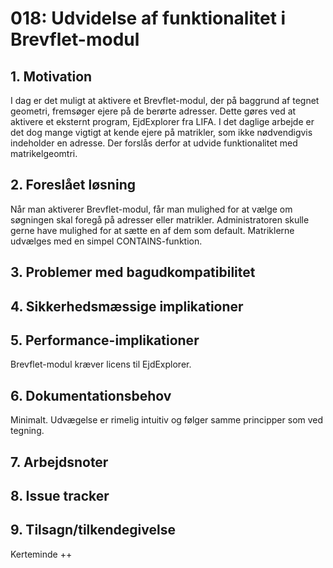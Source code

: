 # 018: Udvidelse af funktionalitet i Brevflet-modul

## 1. Motivation
I dag er det muligt at aktivere et Brevflet-modul, der på baggrund af tegnet geometri, fremsøger ejere på de berørte adresser. Dette gøres ved at aktivere et eksternt program, EjdExplorer fra LIFA.
I det daglige arbejde er det dog mange vigtigt at kende ejere på matrikler, som ikke nødvendigvis indeholder en adresse. Der forslås derfor at udvide funktionalitet med matrikelgeomtri.

## 2. Foreslået løsning
Når man aktiverer Brevflet-modul, får man mulighed for at vælge om søgningen skal foregå på adresser eller matrikler. Administratoren skulle gerne have mulighed for at sætte en af dem som default.
Matriklerne udvælges med en simpel CONTAINS-funktion.

## 3. Problemer med bagudkompatibilitet

## 4. Sikkerhedsmæssige implikationer

## 5. Performance-implikationer
Brevflet-modul kræver licens til EjdExplorer.

## 6. Dokumentationsbehov
Minimalt. Udvægelse er rimelig intuitiv og følger samme principper som ved tegning.  

## 7. Arbejdsnoter

## 8. Issue tracker  

## 9. Tilsagn/tilkendegivelse
Kerteminde ++